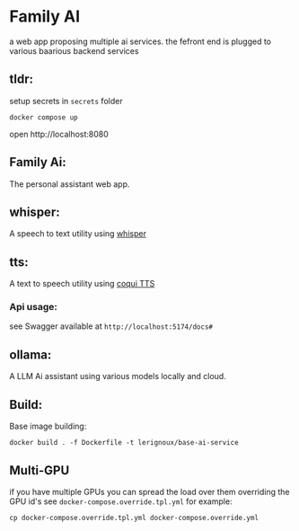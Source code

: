 # Family AI
a web app proposing multiple ai services.
the fefront end is plugged to various baarious backend services

## tldr:
setup secrets in `secrets` folder

```
docker compose up
```
open http://localhost:8080

## Family Ai:
The personal assistant web app.

## whisper:
A speech to text utility using [whisper](https://github.com/openai/whisper)

## tts:
A text to speech utility using [coqui TTS](https://github.com/coqui-ai/TTS)

### Api usage:
see Swagger available at `http://localhost:5174/docs#`

## ollama:
A LLM Ai assistant using various models locally and cloud.

## Build:
Base image building:
```
docker build . -f Dockerfile -t lerignoux/base-ai-service
```

## Multi-GPU
if you have multiple GPUs you can spread the load over them overriding the GPU id's
see `docker-compose.override.tpl.yml` for example:
```
cp docker-compose.override.tpl.yml docker-compose.override.yml
```
